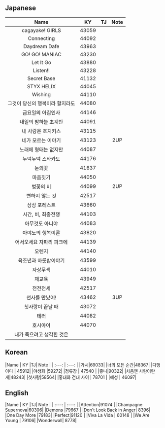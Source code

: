 ## Japanese

|Name | KY |TJ| Note |
| :---: | :---: | :---: | :---: |
|cagayake! GIRLS|43059|
|Connecting |44092 |
|Daydream Dafe |43963|
|GO! GO! MANIAC | 43230 |
|Let It Go |43880|
|Listen!!| 43228|
|Secret Base | 41132|
|STYX HELIX|44045|
|Wishing| 44110|
|그것이 당신의 행복이라 할지라도|44080|
|금요일의 아침인사 | 44146|
|내일의 밤하늘 초계반 | 44091|
|내 사랑은 호치키스 | 43115|
|네가 모르는 이야기 | 43123||2UP|
|노래에 형태는 없지만 | 44087|
|누덕누덕 스타카토| 44176|
|눈의꽃 | 41637|
|마음짓기 | 44050 |
|벚꽃의 비 | 44099 | |2UP|
|변하지 않는 것 | 42517|
|상상 포레스트 |43660|
|시간, 비, 최종전쟁 | 44103|
|아무것도 아니야 | 44083|
|아야노의 행복이론|43820|
|어서오세요 자파리 파크에 | 44139 |
|오렌지 | 44140|
|육조년과 하룻밤이야기 |43599 |
|자상무색 | 44010|
|재교육 | 43949|
|전전전세 | 42517 |
|천사를 만났어! | 43462 ||3UP|
|첫사랑이 끝날 때 | 43072|
|테러 |44082|
|호시아이|44070|
|내가 죽으려고 생각한 것은|

## Korean

|Name | KY |TJ| Note |
| :---: | :---: |
|가시|69033|
|너의 모든 순간|48367|
|다행이다 | 45912|
|야생화 |59272|
|정류장 | 47540 |
|좋니|90322|
|처음엔 사랑이란게|48243|
|첫사랑|58564|
|홍대와 건대 사이 | 78701 |
|혜성 | 46097|

## English

|Name | KY |TJ| Note |
| :---: | :---: |
|Attention|91074 |
|Champagne Supernova|60306|
|Demons |79667 |
|Don't Look Back in Anger| 8396|
|One Day More |79183|
|Perfect|91120 |
|Viva La Vida | 60148 |
|We Are Young | 79106|
|Wonderwall| 8778|
